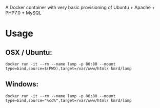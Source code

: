 A Docker container with very basic provisioning of Ubuntu + Apache + PHP7.0 + MySQL

# Usage
## OSX / Ubuntu:
`docker run -it --rm --name lamp -p 80:80 --mount type=bind,source=$(PWD),target=/var/www/html/ kmrd/lamp`

## Windows:
`docker run -it --rm --name lamp -p 80:80 --mount type=bind,source="%cd%",target=/var/www/html/ kmrd/lamp`
